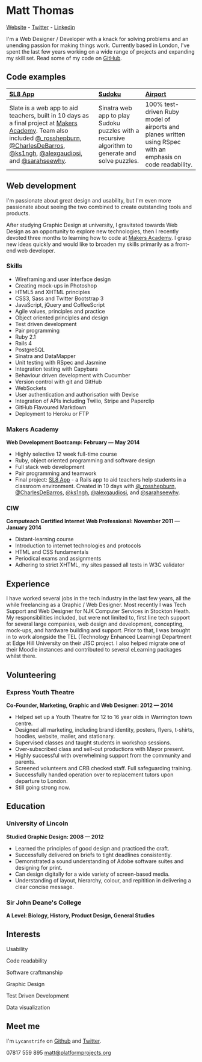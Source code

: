 Matt Thomas
===========

[Website] - [Twitter] - [Linkedin]

I'm a Web Designer / Developer with a knack for solving problems and an unending passion for making things work. Currently based in London, I've spent the last few years working on a wide range of projects and expanding my skill set.
Read some of my code on [GitHub].

Code examples
-------------

| [SL8 App] | [Sudoku] | [Airport] |
|:--------- |:-------- |:--------- |
| Slate is a web app to aid teachers, built in 10 days as a final project at [Makers Academy]. Team also included [@_rosshepburn], [@CharlesDeBarros], [@ks1ngh], [@alexgaudiosi], and [@sarahseewhy]. | Sinatra web app to play Sudoku puzzles with a recursive algorithm to generate and solve puzzles. | 100% test-driven Ruby model of airports and planes written using RSpec with an emphasis on code readability. |


Web development
---------------

I'm passionate about great design and usability, but I'm even more passionate about seeing the two combined to create outstanding tools and products.

After studying Graphic Design at university, I gravitated towards Web Design as an opportunity to explore new technologies, then I recently devoted three months to learning how to code at [Makers Academy]. I grasp new ideas quickly and would like to broaden my skills primarily as a front-end web developer.

### Skills

  - Wireframing and user interface design
  - Creating mock-ups in Photoshop
  - HTML5 and XHTML principles
  - CSS3, Sass and Twitter Bootstrap 3
  - JavaScript, jQuery and CoffeeScript
  - Agile values, principles and practice
  - Object­ oriented principles and design
  - Test­ driven development
  - Pair programming
  - Ruby 2.1
  - Rails 4
  - PostgreSQL
  - Sinatra and DataMapper
  - Unit testing with RSpec and Jasmine
  - Integration testing with Capybara
  - Behaviour driven development with Cucumber
  - Version control with git and GitHub
  - WebSockets
  - User authentication and authorisation with Devise
  - Integration of APIs including Twilio, Stripe and Paperclip
  - GitHub Flavoured Markdown
  - Deployment to Heroku or FTP

### Makers Academy
**Web Development Bootcamp: February &mdash; May 2014**

  - Highly selective 12 week full-time course
  - Ruby, object oriented programming and software design
  - Full stack web development
  - Pair programming and teamwork
  - Final project: [SL8 App] - a Rails app to aid teachers help students in a classroom environment. Created in 10 days with [@_rosshepburn], [@CharlesDeBarros], [@ks1ngh], [@alexgaudiosi], and [@sarahseewhy].

### CIW
**Computeach Certified Internet Web Professional: November 2011 &mdash; January 2014**

  - Distant-learning course
  - Introduction to internet technologies and protocols
  - HTML and CSS fundamentals
  - Periodical exams and assignments
  - Adhering to strict XHTML, my sites passed all tests in W3C validator


Experience
----------

I have worked several jobs in the tech industry in the last few years, all the while freelancing as a Graphic / Web Designer. Most recently I was Tech Support and Web Designer for NJK Computer Services in Stockton Heath. My responsibilities included, but were not limited to, first line tech support for several large companies, web design and development, concepting, mock-ups, and hardware building and support. Prior to that, I was brought in to work alongside the TEL (Technology Enhanced Learning) Department at Edge Hill University on their JISC project. I also helped migrate one of their Moodle instances and contributed to several eLearning packages whilst there.


Volunteering
------------

### Express Youth Theatre
**Co-Founder, Marketing, Graphic and Web Designer: 2012 &mdash; 2014**

  - Helped set up a Youth Theatre for 12 to 16 year olds in Warrington town centre.
  - Designed all marketing, including brand identity, posters, flyers, t-shirts, hoodies, website, mailer, and stationary.
  - Supervised classes and taught students in workshop sessions.
  - Over-subscribed class and sell-out productions with Mayor present.
  - Highly successful with overwhelming support from the community and parents.
  - Screened volunteers and CRB checked staff. Full safeguarding training.
  - Successfully handed operation over to replacement tutors upon departure to London.
  - Still going strong now.


Education
---------

### University of Lincoln
**Studied Graphic Design: 2008 &mdash; 2012**

  - Learned the principles of good design and practiced the craft.
  - Successfully delivered on briefs to tight deadlines consistently.
  - Demonstrated a sound understanding of Adobe software suites and designing for print.
  - Can design digitally for a wide variety of screen-based media.
  - Understanding of layout, hierarchy, colour, and repitition in delivering a clear concise message.

### Sir John Deane's College
**A Level: Biology, History, Product Design, General Studies**


Interests
---------

Usability

Code readability

Software craftmanship

Graphic Design

Test Driven Development

Data visualization


Meet me
-------
I'm `Lycanstrife` on [Github] and [Twitter].

07817 559 895
[matt@platformprojects.org]

  [Airport]: https://github.com/lycanstrife/airport
  [Sudoku]: https://github.com/lycanstrife/sudoku-sinatra
  [SL8 App]: https://github.com/slateapp/slate

  [Makers Academy]: http://www.makersacademy.com
  [@_rosshepburn]: https://twitter.com/_rosshepburn
  [@CharlesDeBarros]: https://twitter.com/CharlesDeBarros
  [@ks1ngh]: https://twitter.com/ks1ngh
  [@alexgaudiosi]: https://twitter.com/alexgaudiosi
  [@sarahseewhy]: https://twitter.com/sarahseewhy
  
  [matt@platformprojects.org]: mailto:matt@platformprojects.org
  [GitHub]: https://github.com/lycanstrife
  [LinkedIn]: https://www.linkedin.com/pub/matthew-thomas/25/6a0/a57
  [Twitter]: http://twitter.com/lycanstrife
  [Website]: http://www.platformprojects.org